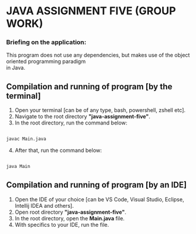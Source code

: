 # JAVA ASSIGNMENT FIVE (GROUP WORK)

### Briefing on the application:

This program does not use any dependencies, but makes use of the object oriented programming paradigm  
in Java.

## Compilation and running of program [by the terminal]

1. Open your terminal [can be of any type, bash, powershell, zshell etc].
1. Navigate to the root directory **"java-assignment-five"**.
1. In the root directory, run the command below:

```bash

javac Main.java

```

4. After that, run the command below:

```bash

java Main

```

## Compilation and running of program [by an IDE]

1. Open the IDE of your choice [can be VS Code, Visual Studio, Eclipse, Intellij IDEA and others].
1. Open root directory **"java-assignment-five"**.
1. In the root directory, open the **Main.java** file.
1. With specifics to your IDE, run the file.
